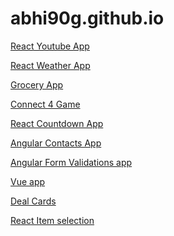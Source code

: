 # abhi90g.github.io

<a target="_blank" href="https://abhi90g.github.io/youtube-app/"> React Youtube App </a>  

<a target="_blank" href="https://abhi90g.github.io/weather-app/"> React Weather App </a>  

<a target="_blank" href="https://abhi90g.github.io/grocery-app/"> Grocery App </a>  

<a target="_blank" href="https://abhi90g.github.io/connect-4/"> Connect 4 Game </a>  

<a target="_blank" href="https://abhi90g.github.io/countdown-app/"> React Countdown App </a>  

<a target="_blank" href="https://abhi90g.github.io/Angular-Contacts-app/"> Angular Contacts App </a>  

<a target="_blank" href="https://abhi90g.github.io/angular-form-validations/"> Angular Form Validations app </a>  
  
<a target="_blank" href="https://abhi90g.github.io/vue-sample-app/"> Vue app </a> 

<a target="_blank" href="https://abhi90g.github.io/deal-cards/"> Deal Cards </a>

<a target="_blank" href="https://abhi90g.github.io/list-select-edit/"> React Item selection </a>
